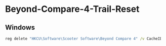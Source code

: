 # Beyond-Compare-4-Trail-Reset

## Windows

```cmd
reg delete "HKCU\Software\Scooter Software\Beyond Compare 4" /v CacheID /f
```
